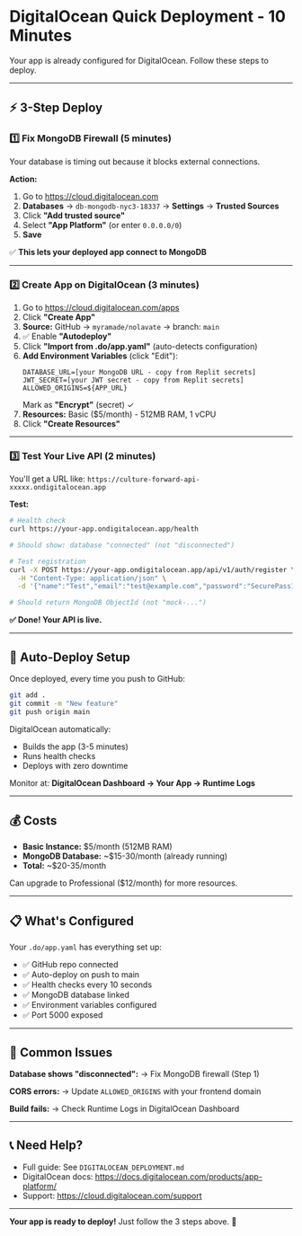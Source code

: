 # DigitalOcean Quick Deployment - 10 Minutes

Your app is already configured for DigitalOcean. Follow these steps to deploy.

---

## ⚡ **3-Step Deploy**

### 1️⃣ Fix MongoDB Firewall (5 minutes)

Your database is timing out because it blocks external connections.

**Action:**
1. Go to https://cloud.digitalocean.com
2. **Databases** → `db-mongodb-nyc3-18337` → **Settings** → **Trusted Sources**
3. Click **"Add trusted source"**
4. Select **"App Platform"** (or enter `0.0.0.0/0`)
5. **Save**

✅ **This lets your deployed app connect to MongoDB**

---

### 2️⃣ Create App on DigitalOcean (3 minutes)

1. Go to https://cloud.digitalocean.com/apps
2. Click **"Create App"**
3. **Source:** GitHub → `myramade/nolavate` → branch: `main`
4. ✅ Enable **"Autodeploy"**
5. Click **"Import from .do/app.yaml"** (auto-detects configuration)
6. **Add Environment Variables** (click "Edit"):
   ```
   DATABASE_URL=[your MongoDB URL - copy from Replit secrets]
   JWT_SECRET=[your JWT secret - copy from Replit secrets]
   ALLOWED_ORIGINS=${APP_URL}
   ```
   Mark as **"Encrypt"** (secret) ✓
7. **Resources:** Basic ($5/month) - 512MB RAM, 1 vCPU
8. Click **"Create Resources"**

---

### 3️⃣ Test Your Live API (2 minutes)

You'll get a URL like: `https://culture-forward-api-xxxxx.ondigitalocean.app`

**Test:**
```bash
# Health check
curl https://your-app.ondigitalocean.app/health

# Should show: database "connected" (not "disconnected")

# Test registration
curl -X POST https://your-app.ondigitalocean.app/api/v1/auth/register \
  -H "Content-Type: application/json" \
  -d '{"name":"Test","email":"test@example.com","password":"SecurePass123!","roleSubtype":"CANDIDATE"}'

# Should return MongoDB ObjectId (not "mock-...")
```

**✅ Done! Your API is live.**

---

## 🔄 **Auto-Deploy Setup**

Once deployed, every time you push to GitHub:

```bash
git add .
git commit -m "New feature"
git push origin main
```

DigitalOcean automatically:
- Builds the app (3-5 minutes)
- Runs health checks
- Deploys with zero downtime

Monitor at: **DigitalOcean Dashboard → Your App → Runtime Logs**

---

## 💰 **Costs**

- **Basic Instance:** $5/month (512MB RAM)
- **MongoDB Database:** ~$15-30/month (already running)
- **Total:** ~$20-35/month

Can upgrade to Professional ($12/month) for more resources.

---

## 📋 **What's Configured**

Your `.do/app.yaml` has everything set up:
- ✅ GitHub repo connected
- ✅ Auto-deploy on push to main
- ✅ Health checks every 10 seconds
- ✅ MongoDB database linked
- ✅ Environment variables configured
- ✅ Port 5000 exposed

---

## 🚨 **Common Issues**

**Database shows "disconnected":**
→ Fix MongoDB firewall (Step 1)

**CORS errors:**
→ Update `ALLOWED_ORIGINS` with your frontend domain

**Build fails:**
→ Check Runtime Logs in DigitalOcean Dashboard

---

## 📞 **Need Help?**

- Full guide: See `DIGITALOCEAN_DEPLOYMENT.md`
- DigitalOcean docs: https://docs.digitalocean.com/products/app-platform/
- Support: https://cloud.digitalocean.com/support

---

**Your app is ready to deploy!** Just follow the 3 steps above. 🚀
